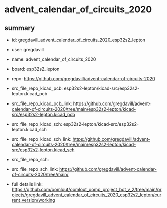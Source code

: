 # advent_calendar_of_circuits_2020
 
## summary 
* id: gregdavill_advent_calendar_of_circuits_2020_esp32s2_lepton
* user: gregdavill
* name: advent_calendar_of_circuits_2020
* board: esp32s2_lepton
* repo: https://github.com/gregdavill/advent-calendar-of-circuits-2020
* src_file_repo_kicad_pcb: esp32s2-lepton/kicad-src/esp32s2-lepton.kicad_pcb
* src_file_repo_kicad_pcb_link: https://github.com/gregdavill/advent-calendar-of-circuits-2020/tree/main/esp32s2-lepton/kicad-src/esp32s2-lepton.kicad_pcb
* src_file_repo_kicad_sch: esp32s2-lepton/kicad-src/esp32s2-lepton.kicad_sch
* src_file_repo_kicad_sch_link: https://github.com/gregdavill/advent-calendar-of-circuits-2020/tree/main/esp32s2-lepton/kicad-src/esp32s2-lepton.kicad_sch

* src_file_repo_sch: 
* src_file_repo_sch_link: https://github.com/gregdavill/advent-calendar-of-circuits-2020/tree/main/
* full details link: https://github.com/oomlout/oomlout_oomp_project_bot_v_2/tree/main/projects/gregdavill_advent_calendar_of_circuits_2020_esp32s2_lepton/current_version/working  







